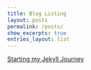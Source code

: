```yaml
---
title: Blog Listing
layout: posts
permalink: /posts/
show_excerpts: true
entries_layout: list
---
```


[Starting my Jekyll Journey](building_jekyll)
